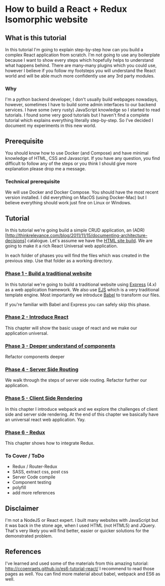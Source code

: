 # How to build a React + Redux Isomorphic website

## What is this tutorial

In this tutorial I'm going to explain step-by-step how can you build a complex
React application from scratch. I'm not going to use any boilerplate because
I want to show every steps which hopefully helps to understand what happens
behind.
There are many-many plugins which you could use, however I believe
if you follow my footsteps you will understand the React world and will
be able much more confidently use any 3rd party modules.

### Why

I'm a python backend developer, I don't usually build webpages nowadays,
however, sometimes I have to build some admin interfaces to our
backend services. I have some (very rusty) JavaScript knowledge so I
started to read tutorials. I found some very good tutorials but I haven't
find a complete tutorial which explains everything literally step-by-step.
So I've decided I document my experiments in this new world.

## Prerequisite

You should know how to use Docker (and Compose) and have minimal knowledge
of HTML, CSS and Javascript.
If you have any question, you find difficult to follow any of the steps or
you think I should give more explanation please drop me a message.

### Technical prerequisite

We will use Docker and Docker Compose. You should have the most recent
version installed. I did everything on MacOS (using Docker-Mac) but I
believe everything should work just fine on Linux or Windows.

## Tutorial

In this tutorial we're going build a simple CRUD application, an
(ADR)[http://thinkrelevance.com/blog/2011/11/15/documenting-architecture-decisions]
catalogue.
Let's assume we have the [HTML site build](html). We are going to make it a
rich React Universal web application.

In each folder of phases you will find the files which was created in the
previous step. Use that folder as a working directory.


### [Phase 1 - Build a traditional website](phase-1-traditional-website/)

In this tutorial we're going to build a traditional website using
[Express](https://expressjs.com) (4.x) as a web application framework.
We also use [EJS](http://www.embeddedjs.com) which is a very traditional
template engine. Most importantly we introduce
[Babel](http://babeljs.io) to transform our files.

If you're familiar with Babel and Express you can safely skip this phase.


### [Phase 2 - Introduce React](phase-2-introduce-react/)

This chapter will show the basic usage of react and we make our application
universal.

### [Phase 3 - Deeper understand of components](phase-3-use-react/)

Refactor components deeper


### [Phase 4 - Server Side Routing](phase-4-routing/)

We walk through the steps of server side routing. Refactor further
our application.


### [Phase 5 - Client Side Rendering](phase-5-client-side-rendering/)

In this chapter I introduce webpack and we explore the challenges of
client side and server side rendering. At the end of this chapter we
basically have an universal react web application. Yay.


### [Phase 6 - Redux](phase-6-redux/)

This chapter shows how to integrate Redux.


### To Cover / ToDo

- Redux / Router-Redux
- SASS, extract css, post css
- Server Code compile
- Component testing
- polyfill
- add more references

## Disclaimer

I'm not a NodeJS or React expert. I built many websites with JavaScript
but it was back in the stone age, when I used HTML (not HTML5) and JQuery.
That's very likely you will find better, easier or quicker solutions for
the demonstrated problem.

## References

I've learned and used some of the materials from this amazing tutorial:
http://ccoenraets.github.io/es6-tutorial-react/ I recommend to read those
pages as well. You can find more material about babel, webpack and ES6 as well.
